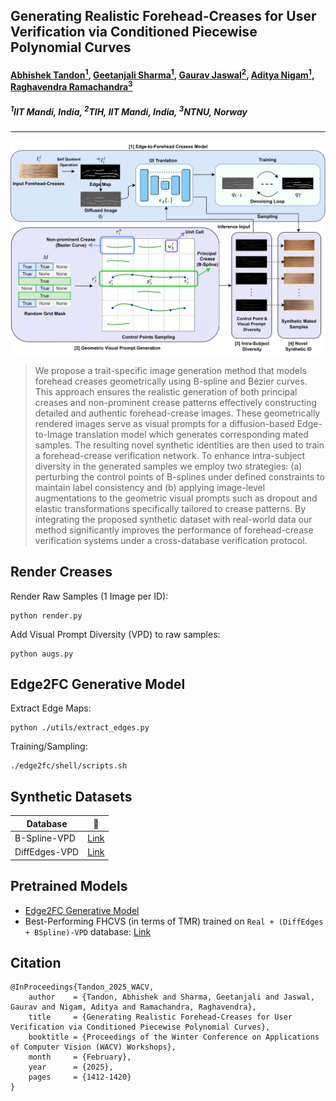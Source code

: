 ## Generating Realistic Forehead-Creases for User Verification via Conditioned Piecewise Polynomial Curves

#### [Abhishek Tandon<sup>1</sup>](https://scholar.google.com/citations?user=0sXfNaQAAAAJ&hl=en), [Geetanjali Sharma<sup>1</sup>](https://scholar.google.com/citations?hl=en&user=Np8VOOAAAAAJ&view_op=list_works&sortby=pubdate), [Gaurav Jaswal<sup>2</sup>](https://scholar.google.co.in/citations?user=otGsksUAAAAJ&hl=en), [Aditya Nigam<sup>1</sup>](https://faculty.iitmandi.ac.in/~aditya/), [Raghavendra Ramachandra<sup>3</sup>](https://scholar.google.com/citations?user=OIYIrmIAAAAJ&hl=en)

##### <sup>1</sup>IIT Mandi, India, <sup>2</sup>TIH, IIT Mandi, India, <sup>3</sup>NTNU, Norway

--------

![main-figure](./imgs/bspline_fc_main_fig.png)

> We propose a trait-specific image generation method that models forehead creases geometrically using B-spline and Bézier curves. This approach ensures the realistic generation of both principal creases and non-prominent crease patterns effectively constructing detailed and authentic forehead-crease images. These geometrically rendered images serve as visual prompts for a diffusion-based Edge-to-Image translation model which generates corresponding mated samples. The resulting novel synthetic identities are then used to train a forehead-crease verification network. To enhance intra-subject diversity in the generated samples we employ two strategies: (a) perturbing the control points of B-splines under defined constraints to maintain label consistency and (b) applying image-level augmentations to the geometric visual prompts such as dropout and elastic transformations specifically tailored to crease patterns. By integrating the proposed synthetic dataset with real-world data our method significantly improves the performance of forehead-crease verification systems under a cross-database verification protocol.


## Render Creases

Render Raw Samples (1 Image per ID):
```
python render.py
```
Add Visual Prompt Diversity (VPD) to raw samples:

```
python augs.py
```

## Edge2FC Generative Model

Extract Edge Maps:

```
python ./utils/extract_edges.py
```

Training/Sampling: 
```
./edge2fc/shell/scripts.sh
```

## Synthetic Datasets

| Database | 🤗 |
|----------|:----------:|
|B-Spline-VPD| [Link](https://huggingface.co/datasets/abhi-td/bspline_fc/blob/main/bspline_vpd.zip) |
|DiffEdges-VPD| [Link](https://huggingface.co/datasets/abhi-td/bspline_fc/blob/main/diffedges_vpd.zip) |

## Pretrained Models

* [Edge2FC Generative Model]()
* Best-Performing FHCVS (in terms of TMR) trained on ``Real + (DiffEdges + BSpline)-VPD`` database: [Link]()

## Citation
```
@InProceedings{Tandon_2025_WACV,
    author    = {Tandon, Abhishek and Sharma, Geetanjali and Jaswal, Gaurav and Nigam, Aditya and Ramachandra, Raghavendra},
    title     = {Generating Realistic Forehead-Creases for User Verification via Conditioned Piecewise Polynomial Curves},
    booktitle = {Proceedings of the Winter Conference on Applications of Computer Vision (WACV) Workshops},
    month     = {February},
    year      = {2025},
    pages     = {1412-1420}
}
```

